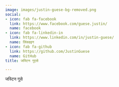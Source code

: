 ```yaml
---
image: images/justin-guese-bg-removed.png
social:
- icon: fab fa-facebook
  link: https://www.facebook.com/guese.justin/
  name: facebook
- icon: fab fa-linkedin-in
  link: https://www.linkedin.com/in/justin-guese/
  name: लिंक्डइन
- icon: fab fa-github
  link: https://github.com/JustinGuese
  name: GitHub
title: जस्टिन गुएसे

---
```

जस्टिन गूसे